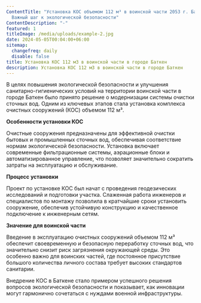```yaml
---
ContentTitle: "Установка КОС объемом 112 м³ в воинской части 2053 г. Баткен:
  Важный шаг к экологической безопасности"
ContentDescription: "-"
featured: 1
titleImage: /media/uploads/example-2.jpg
date: 2024-05-05T00:04:00+06:00
sitemap:
  changefreq: daily
  disable: false
title: Установка КОС 112 м3 в воинской части в городе Баткен
description: Установка КОС 112 м3 в воинской части в городе Баткен
---
```




В целях повышения экологической безопасности и улучшения санитарно-гигиенических условий на территории воинской части в городе Баткен было принято решение о модернизации системы очистки сточных вод. Одним из ключевых этапов стала установка комплекса очистных сооружений (КОС) объемом 112 м³.

**Особенности установки КОС**

Очистные сооружения предназначены для эффективной очистки бытовых и промышленных сточных вод, обеспечивая соответствие нормам экологической безопасности. Установка включает современные фильтрационные системы, аэрационные блоки и автоматизированное управление, что позволяет значительно сократить затраты на эксплуатацию и обслуживание.

**Процесс установки**

Проект по установке КОС был начат с проведения геодезических исследований и подготовки участка. Слаженная работа инженеров и специалистов по монтажу позволила в кратчайшие сроки установить сооружение, обеспечив устойчивую конструкцию и качественное подключение к инженерным сетям.

**Значение для воинской части**

Введение в эксплуатацию очистных сооружений объемом 112 м³ обеспечит своевременную и безопасную переработку сточных вод, что значительно снизит риск загрязнения окружающей среды. Это особенно важно для воинских частей, где постоянное присутствие большого количества личного состава требует высоких стандартов санитарии.

Внедрение КОС в Баткене стало примером успешного решения вопросов экологической безопасности и показывает, как инновации могут гармонично сочетаться с нуждами военной инфраструктуры.
